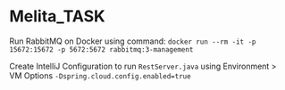 # Melita_TASK

Run RabbitMQ on Docker using command:
`docker run --rm -it -p 15672:15672 -p 5672:5672 rabbitmq:3-management`

Create IntelliJ Configuration to run `RestServer.java` using Environment > VM Options `-Dspring.cloud.config.enabled=true`
